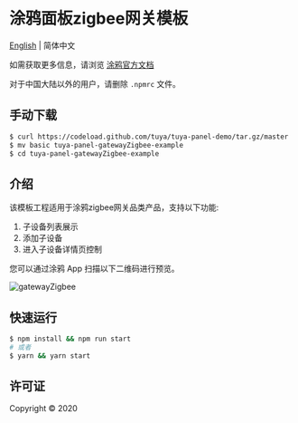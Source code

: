 # 涂鸦面板zigbee网关模板

[English](./README.md) | 简体中文

如需获取更多信息，请浏览 [涂鸦官方文档](https://docs.tuya.com)

对于中国大陆以外的用户，请删除 `.npmrc` 文件。

## 手动下载

```bash
$ curl https://codeload.github.com/tuya/tuya-panel-demo/tar.gz/master | tar -xz --strip=2 tuya-panel-demo-master/examples/gatewayZigbee
$ mv basic tuya-panel-gatewayZigbee-example
$ cd tuya-panel-gatewayZigbee-example
```

## 介绍

该模板工程适用于涂鸦zigbee网关品类产品，支持以下功能:

1. 子设备列表展示
2. 添加子设备
3. 进入子设备详情页控制

您可以通过涂鸦 App 扫描以下二维码进行预览。

![gatewayZigbee](https://images.tuyacn.com/rms-static/6391cf80-4f6a-11eb-bc15-27e102d5b696-1609860392056.png?tyName&#x3D;zigbeeGateway.png)

## 快速运行

```bash
$ npm install && npm run start
# 或者
$ yarn && yarn start
```

## 许可证

Copyright © 2020
